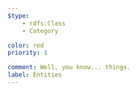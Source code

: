 ```yaml
---
$type:
    - rdfs:Class
    - Category

color: red
priority: 1

comment: Well, you know... things.
label: Entities
---
```

